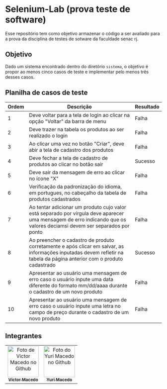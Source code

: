 # Selenium-Lab (prova teste de software)

Esse repositório tem como objetivo armazenar o código a ser avaliado para a prova da disciplina de testes de sotware da faculdade senac rj.

## Objetivo

Dado um sistema encontrado dentro do diretório `sistema`, o objetivo é propor ao menos cinco casos de teste e implementar pelo menos três desses casos.

## Planilha de casos de teste

| Ordem | Descrição                                                                                                                                                              | Resultado |
|-------|------------------------------------------------------------------------------------------------------------------------------------------------------------------------|-----------|
| 1     | Deve voltar para a tela de login ao clicar na opção "Voltar" da barra de menu                                                                                          | Falha     |
| 2     | Deve trazer na tabela os produtos ao ser realizado o login                                                                                                             | Falha     |
| 3     | Ao clicar uma vez no botão "Criar", deve abir a tela de cadastro dos produtos                                                                                          | Falha     |
| 4     | Deve fechar a tela de cadastro de produtos ao clicar no botão sair                                                                                                     | Sucesso   |
| 5     | Deve sair da mensagem de erro ao clicar no ícone "X"                                                                                                                   | Falha     |
| 6     | Verificação da padronização do idioma, em portugues, no cabeçalho da tabela de produtos cadastrados                                                                    | Falha     |
| 7     | Ao tentar adicionar um produto cujo valor está separado por vírgula deve aparecer uma mensagem de erro indicando que os valores deciamsi devem ser separados por ponto | Falha     |
| 8     | Ao preencher o cadastro de produto corretamente e após clicar em salvar, as informações inputadas devem refletir na tabela da página anterior com o produto cadastrado | Sucesso   |
| 9     | Apresentar ao usuário uma mensagem de erro caso o usuário inpute uma data diferente do formato mm/dd/aaaa durante o cadastro de um novo produto                        | Falha     |
| 10    | Apresentar ao usuário uma mensagem de erro caso o usuário inpute uma letra no campo de preço durante o cadastro de um novo produto                                     | Falha     |

## Integrantes

<table>
  <tr>
    <td align="center">
      <a href="https://github.com/victormacedo996">
        <img src="https://avatars.githubusercontent.com/u/64912176?s=400&u=1d820e380e439b6b6bb64690f2a0be8952565ab2&v=4" width="100px;" alt="Foto de Victor Macedo no Github"/><br>
        <sub>
          <b>Victor Macedo</b>
        </sub>
      </a>
    </td>
    <td align="center">
      <a href="https://github.com/YuriMacedo">
        <img src="https://avatars.githubusercontent.com/u/60642794?v=4" width="100px;" alt="Foto do Yuri Macedo no Github"/><br>
        <sub>
          <b>Yuri Macedo</b>
        </sub>
      </a>
    </td>
  </tr>
</table>